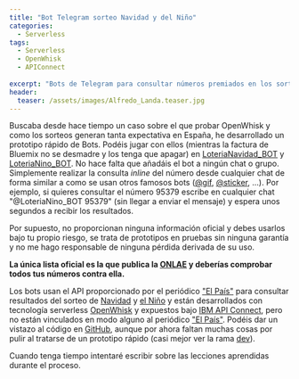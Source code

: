 ```yaml
---
title: "Bot Telegram sorteo Navidad y del Niño"
categories:
  - Serverless
tags:
  - Serverless
  - OpenWhisk
  - APIConnect
  
excerpt: "Bots de Telegram para consultar números premiados en los sorteos de Navidad y del Niño desarrollados con tecnología OpenWhisk y API Connect"
header:
  teaser: /assets/images/Alfredo_Landa.teaser.jpg
---
```


Buscaba desde hace tiempo un caso sobre el que probar OpenWhisk y como los sorteos generan tanta expectativa en España, he desarrollado un prototipo rápido de Bots. Podéis jugar con ellos (mientras la factura de Bluemix no se desmadre y los tenga que apagar) en [LoteriaNavidad_BOT](https://t.me/LoteriaNavidad_BOT) y [LoteriaNino_BOT](https://t.me/LoteriaNino_BOT).
No hace falta que añadáis el bot a ningún chat o grupo. Simplemente realizar la consulta *inline* del número desde cualquier chat de forma similar a como se usan otros famosos bots ([@gif](https://t.me/gif), [@sticker](https://t.me/sticker]), ...). Por ejemplo, si quieres consultar el número 95379 escribe en cualquier chat "@LoteriaNino_BOT 95379" (sin llegar a enviar el mensaje) y espera unos segundos a recibir los resultados. 

Por supuesto, no proporcionan ninguna información oficial y debes usarlos bajo tu propio riesgo, se trata de prototipos en pruebas sin ninguna garantía y no me hago responsable de ninguna pérdida derivada de su uso.

**La única lista oficial es la que publica la [ONLAE](http://www.loteriasyapuestas.es/es) y deberías comprobar todos tus números contra ella.**

Los bots usan el API proporcionado por el periódico ["El País"](http://elpais.com/) para consultar resultados del sorteo de [Navidad](http://servicios.elpais.com/sorteos/loteria-navidad/api/) y [el Niño](http://servicios.elpais.com/sorteos/loteria-del-nino/api/) y están desarrollados con tecnología serverless [OpenWhisk](openwhisk.org) y expuestos bajo [IBM API Connect](http://www-03.ibm.com/software/products/es/api-connect), pero no están vinculados en modo alguno al periódico ["El País"](http://www.elpais.com). Podéis dar un vistazo al código en [GitHub](https://github.com/luzbel/LoteriaTelegramBot), aunque por ahora faltan muchas cosas por pulir al tratarse de un prototipo rápido (casi mejor ver la rama [dev](https://github.com/luzbel/LoteriaTelegramBot/tree/dev)). 

Cuando tenga tiempo intentaré escribir sobre las lecciones aprendidas durante el proceso.